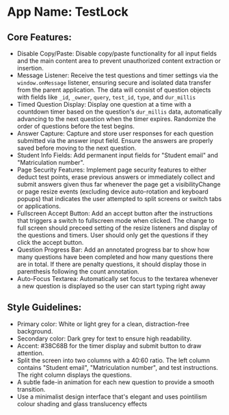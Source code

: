 # **App Name**: TestLock

## Core Features:

- Disable Copy/Paste: Disable copy/paste functionality for all input fields and the main content area to prevent unauthorized content extraction or insertion.
- Message Listener: Receive the test questions and timer settings via the `window.onMessage` listener, ensuring secure and isolated data transfer from the parent application. The data will consist of question objects with fields like `_id`, `_owner`, `query`, `test_id`, `type`, and `dur_millis`
- Timed Question Display: Display one question at a time with a countdown timer based on the question's `dur_millis` data, automatically advancing to the next question when the timer expires. Randomize the order of questions before the test begins.
- Answer Capture: Capture and store user responses for each question submitted via the answer input field. Ensure the answers are properly saved before moving to the next question.
- Student Info Fields: Add permanent input fields for "Student email" and "Matriculation number".
- Page Security Features: Implement page security features to either deduct test points, erase previous answers or immediately collect and submit answers given thus far whenever the page get a visibilityChange or page resize events (excluding device auto-rotation and keyboard popups) that indicates the user attempted to split screens or switch tabs or applications.
- Fullscreen Accept Button: Add an accept button after the instructions that triggers a switch to fullscreen mode when clicked. The change to full screen should preceed setting of the resize listeners and display of the questions and timers. User should only get the questions if they click the accept button.
- Question Progress Bar: Add an annotated progress bar to show how many questions have been completed and how many questions there are in total. If there are penalty questions, it should display those in parenthesis following the count annotation.
- Auto-Focus Textarea: Automatically set focus to the textarea whenever a new question is displayed so the user can start typing right away

## Style Guidelines:

- Primary color: White or light grey for a clean, distraction-free background.
- Secondary color: Dark grey for text to ensure high readability.
- Accent: #38C68B for the timer display and submit button to draw attention.
- Split the screen into two columns with a 40:60 ratio. The left column contains "Student email", "Matriculation number", and test instructions. The right column displays the questions.
- A subtle fade-in animation for each new question to provide a smooth transition.
- Use a minimalist design interface that's elegant and uses pointilism colour shading and glass translucency effects